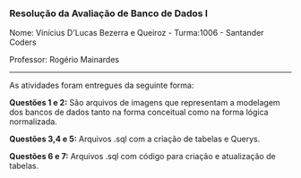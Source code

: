 ### Resolução da Avaliação de Banco de Dados I

Nome: Vinícius D'Lucas Bezerra e Queiroz - Turma:1006 - Santander Coders

Professor: Rogério Mainardes
_________________________________________________________________________
As atividades foram entregues da seguinte forma:

**Questões 1 e 2:** São arquivos de imagens que representam a modelagem dos bancos de dados tanto na forma conceitual como na forma lógica normalizada.

**Questões 3,4 e 5:** Arquivos .sql com a criação de tabelas e Querys.

**Questões 6 e 7:** Arquivos .sql com código para criação e atualização de tabelas.
